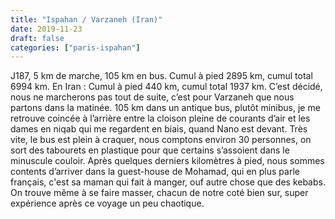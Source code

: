 ```yaml
---
title: "Ispahan / Varzaneh (Iran)"
date: 2019-11-23
draft: false
categories: ["paris-ispahan"]
---
```


J187, 5 km de marche, 105 km en bus. Cumul à pied 2895 km, cumul total 6994 km. En Iran : Cumul à pied 440 km, cumul total 1937 km.
C’est décidé, nous ne marcherons pas tout de suite, c’est pour Varzaneh que nous partons dans la matinée. 105 km dans un antique bus, plutôt minibus, je me retrouve coincée à l’arrière entre la cloison pleine de courants d’air et les dames en niqab qui me regardent en biais, quand Nano est devant. Très vite, le bus est plein à craquer, nous comptons environ 30 personnes, on sort des tabourets en plastique pour que certains s’assoient dans le minuscule couloir. Après quelques derniers kilomètres à pied, nous sommes contents d’arriver dans la guest-house de Mohamad, qui en plus parle français, c'est sa maman qui fait à manger, ouf autre chose que des kebabs. On trouve même à se faire masser, chacun de notre coté bien sur, super expérience après ce voyage un peu chaotique.
